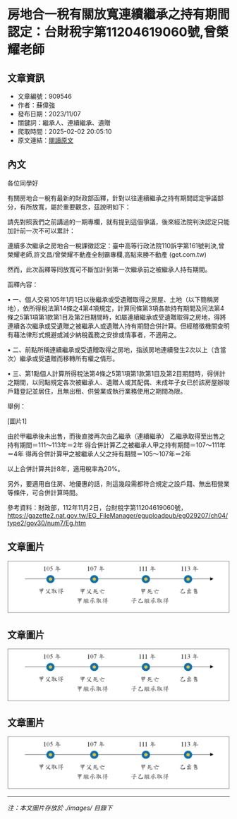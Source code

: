 # 房地合一稅有關放寬連續繼承之持有期間認定：台財稅字第11204619060號,曾榮耀老師

## 文章資訊
- 文章編號：909546
- 作者：蘇偉強
- 發布日期：2023/11/07
- 關鍵詞：繼承人、連續繼承、遺贈
- 爬取時間：2025-02-02 20:05:10
- 原文連結：[閱讀原文](https://real-estate.get.com.tw/Columns/detail.aspx?no=909546)

## 內文
各位同學好

有關房地合一稅有最新的財政部函釋，針對以往連續繼承之持有期間認定爭議部分，有所放寬，屬於重要觀念，茲說明如下：

請先對照我們之前講過的一期專欄，就有提到這個爭議，後來經法院判決認定只能加計前一次不可以累計：

連續多次繼承之房地合一稅課徵認定：臺中高等行政法院110訴字第161號判決,曾榮耀老師,許文昌/曾榮耀不動產全制霸專欄,高點來勝不動產 (get.com.tw)

然而，此次函釋等同放寬可不斷加計到第一次繼承前之被繼承人持有期間。

函釋內容：

• 一、個人交易105年1月1日以後繼承或受遺贈取得之房屋、土地（以下簡稱房地），依所得稅法第14條之4第4項規定，計算同條第3項各款持有期間及同法第4條之5第1項第1款第1目及第2目期間時，如屬連續繼承或受遺贈取得之房地，得將連續各次繼承或受遺贈之被繼承人或遺贈人持有期間合併計算。但經稽徵機關查明有藉法律形式規避或減少納稅義務之安排或情事者，不適用之。

• 二、前點所稱連續繼承或受遺贈取得之房地，指該房地連續發生2次以上（含當次）繼承或受遺贈而移轉所有權之情形。

• 三、第1點個人計算所得稅法第4條之5第1項第1款第1目及第2目期間時，得併計之期間，以同點規定各次被繼承人、遺贈人或其配偶、未成年子女已於該房屋辦竣戶籍登記並居住，且無出租、供營業或執行業務使用之期間為限。

舉例：

[圖片1]

由於甲繼承後未出售，而後直接再次由乙繼承（連續繼承） 乙繼承取得至出售之持有期間＝111～113年＝2年 得合併計算乙之被繼承人甲之持有期間＝107～111年＝4年 得再合併計算甲之被繼承人父之持有期間＝105～107年＝2年

以上合併計算共計8年，適用稅率為20%。

另外，要適用自住房、地優惠的話，則這幾段需都符合規定之設戶籍、無出租營業等條件，可合併計算時間。

參考資料：財政部，112年11月2日，台財稅字第11204619060號，https://gazette2.nat.gov.tw/EG_FileManager/eguploadpub/eg029207/ch04/type2/gov30/num7/Eg.htm

## 文章圖片

![圖片1](./images/909546_5a23ce7d.jpg)

## 文章圖片

![圖片1](./images/909546_5a23ce7d.jpg)

## 文章圖片

![圖片1](./images/909546_5a23ce7d.jpg)


---
*注：本文圖片存放於 ./images/ 目錄下*
